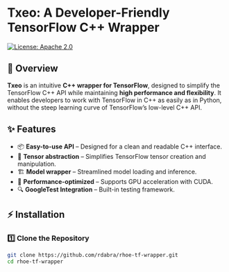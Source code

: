 # Txeo: A Developer-Friendly TensorFlow C++ Wrapper

[![License: Apache 2.0](https://img.shields.io/badge/license-Apache%202.0-blue.svg)](LICENSE)

## 📝 Overview

**Txeo** is an intuitive **C++ wrapper for TensorFlow**, designed to simplify the TensorFlow C++ API while maintaining **high performance and flexibility**. It enables developers to work with TensorFlow in C++ as easily as in Python, without the steep learning curve of TensorFlow’s low-level C++ API.

## ✨ Features

- 📦 **Easy-to-use API** – Designed for a clean and readable C++ interface.
- 🔧 **Tensor abstraction** – Simplifies TensorFlow tensor creation and manipulation.
- 🏗 **Model wrapper** – Streamlined model loading and inference.
- 🚀 **Performance-optimized** – Supports GPU acceleration with CUDA.
- 🔍 **GoogleTest Integration** – Built-in testing framework.

## ⚡ Installation

### **1️⃣ Clone the Repository**

```sh
git clone https://github.com/rdabra/rhoe-tf-wrapper.git
cd rhoe-tf-wrapper
